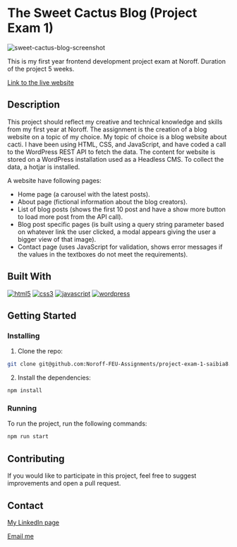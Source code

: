 # The Sweet Cactus Blog (Project Exam 1)

![sweet-cactus-blog-screenshot](https://user-images.githubusercontent.com/104776669/223411854-bcbde427-2e41-4501-9a87-62b765beab24.jpg)

This is my first year frontend development project exam at Noroff. Duration of the project 5 weeks.

[Link to the live website](https://legendary-madeleine-4f1023.netlify.app/)

## Description

This project should reflect my creative and technical knowledge and skills from my first year at Noroff. The assignment is the creation of a blog website on a topic of my choice. My topic of choice is a blog website about cacti. I have been using HTML, CSS, and JavaScript, and have coded a call to the WordPress REST API to fetch the data. The content for website is stored on a WordPress installation used as a Headless CMS. To collect the data, a hotjar is installed.

A website have following pages:
-	Home page (a carousel with the latest posts).
-	About page (fictional information about the blog creators).
-	List of blog posts (shows the first 10 post and have a show more button to load more post from the API call).
-	Blog post specific pages (is built using a query string parameter based on whatever link the user clicked, a modal appears giving the user a bigger view of that image).
-	Contact page (uses JavaScript for validation, shows error messages if the values in the textboxes do not meet the requirements).

## Built With

<a href="https://www.w3.org/html/" target="_blank" rel="noreferrer"><img src="https://img.shields.io/badge/html5-%23E34F26.svg?style=for-the-badge&logo=html5&logoColor=white" alt="html5"></a>
<a href="https://www.w3schools.com/css/" target="_blank" rel="noreferrer"><img src="https://img.shields.io/badge/css3-%231572B6.svg?style=for-the-badge&logo=css3&logoColor=white" alt="css3"></a>
<a href="https://www.w3schools.com/css/](https://developer.mozilla.org/en-US/docs/Web/JavaScript" target="_blank" rel="noreferrer"><img src="https://img.shields.io/badge/javascript-%23323330.svg?style=for-the-badge&logo=javascript&logoColor=%23F7DF1E" alt="javascript"></a>
<a href="https://wordpress.org/" target="_blank" rel="noreferrer"><img src="https://img.shields.io/badge/WordPress-%23117AC9.svg?style=for-the-badge&logo=WordPress&logoColor=white" alt="wordpress"></a>


## Getting Started

### Installing

1. Clone the repo:

```bash
git clone git@github.com:Noroff-FEU-Assignments/project-exam-1-saibia8.git
```

2. Install the dependencies:

```
npm install
```

### Running

To run the project, run the following commands:

```bash
npm run start
```

## Contributing

If you would like to participate in this project, feel free to suggest improvements and open a pull request.

## Contact

[My LinkedIn page](https://www.linkedin.com/in/sabina-kutniauske-46a486238/)

[Email me](mailto:sabina.kutniauske@gmail.com)
